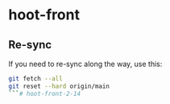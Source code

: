 # hoot-front

## Re-sync

If you need to re-sync along the way, use this:

```bash
git fetch --all
git reset --hard origin/main
```# hoot-front-2-14
